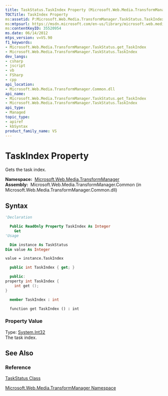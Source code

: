 ```yaml
---
title: TaskStatus.TaskIndex Property (Microsoft.Web.Media.TransformManager)
TOCTitle: TaskIndex Property
ms:assetid: P:Microsoft.Web.Media.TransformManager.TaskStatus.TaskIndex
ms:mtpsurl: https://msdn.microsoft.com/en-us/library/microsoft.web.media.transformmanager.taskstatus.taskindex(v=VS.90)
ms:contentKeyID: 35520954
ms.date: 06/14/2012
mtps_version: v=VS.90
f1_keywords:
- Microsoft.Web.Media.TransformManager.TaskStatus.get_TaskIndex
- Microsoft.Web.Media.TransformManager.TaskStatus.TaskIndex
dev_langs:
- csharp
- jscript
- vb
- FSharp
- cpp
api_location:
- Microsoft.Web.Media.TransformManager.Common.dll
api_name:
- Microsoft.Web.Media.TransformManager.TaskStatus.get_TaskIndex
- Microsoft.Web.Media.TransformManager.TaskStatus.TaskIndex
api_type:
- Managed
topic_type:
- apiref
- kbSyntax
product_family_name: VS
---
```


# TaskIndex Property

Gets the task index.

**Namespace:**  [Microsoft.Web.Media.TransformManager](microsoft-web-media-transformmanager-namespace.md)  
**Assembly:**  Microsoft.Web.Media.TransformManager.Common (in Microsoft.Web.Media.TransformManager.Common.dll)

## Syntax

```vb
'Declaration

  Public ReadOnly Property TaskIndex As Integer
    Get
'Usage

  Dim instance As TaskStatus
Dim value As Integer

value = instance.TaskIndex
```

```csharp
  public int TaskIndex { get; }
```

```cpp
  public:
property int TaskIndex {
    int get ();
}
```

``` fsharp
  member TaskIndex : int
```

```jscript
  function get TaskIndex () : int
```

### Property Value

Type: [System.Int32](https://msdn.microsoft.com/library/td2s409d)  
The task index.  

## See Also

### Reference

[TaskStatus Class](taskstatus-class-microsoft-web-media-transformmanager.md)

[Microsoft.Web.Media.TransformManager Namespace](microsoft-web-media-transformmanager-namespace.md)

